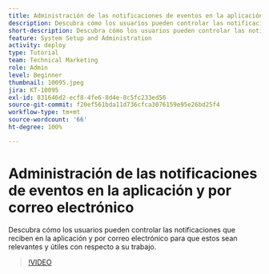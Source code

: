 ```yaml
---
title: Administración de las notificaciones de eventos en la aplicación y por correo electrónico
description: Descubra cómo los usuarios pueden controlar las notificaciones que reciben en la aplicación y por correo electrónico para que estos sean relevantes y útiles con respecto a su trabajo.
short-description: Descubra cómo los usuarios pueden controlar las notificaciones que reciben en la aplicación y por correo electrónico.
feature: System Setup and Administration
activity: deploy
type: Tutorial
team: Technical Marketing
role: Admin
level: Beginner
thumbnail: 10095.jpeg
jira: KT-10095
exl-id: 831646d2-ecf8-4fe6-8d4e-8c5fc233ed56
source-git-commit: f20ef561bda11d736cfca3076159e95e26bd25f4
workflow-type: tm+mt
source-wordcount: '66'
ht-degree: 100%

---
```


# Administración de las notificaciones de eventos en la aplicación y por correo electrónico

Descubra cómo los usuarios pueden controlar las notificaciones que reciben en la aplicación y por correo electrónico para que estos sean relevantes y útiles con respecto a su trabajo.

>[!VIDEO](https://video.tv.adobe.com/v/3442786/?quality=12&learn=on&enablevpops)

